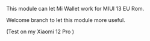 This module can let Mi Wallet work for MIUI 13 EU Rom.

Welcome branch to let this module more useful.

(Test on my Xiaomi 12 Pro )